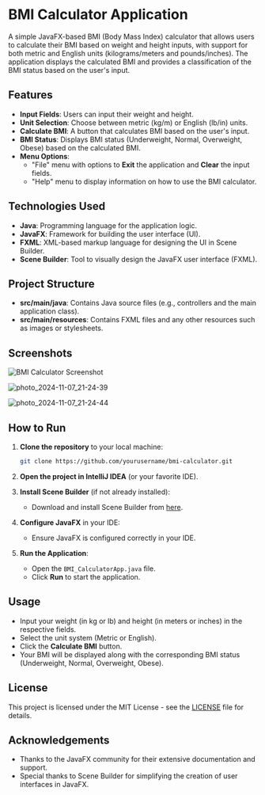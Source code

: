 # BMI Calculator Application

A simple JavaFX-based BMI (Body Mass Index) calculator that allows users to calculate their BMI based on weight and height inputs, with support for both metric and English units (kilograms/meters and pounds/inches). The application displays the calculated BMI and provides a classification of the BMI status based on the user's input.

## Features

- **Input Fields**: Users can input their weight and height.
- **Unit Selection**: Choose between metric (kg/m) or English (lb/in) units.
- **Calculate BMI**: A button that calculates BMI based on the user's input.
- **BMI Status**: Displays BMI status (Underweight, Normal, Overweight, Obese) based on the calculated BMI.
- **Menu Options**:
  - "File" menu with options to **Exit** the application and **Clear** the input fields.
  - "Help" menu to display information on how to use the BMI calculator.

## Technologies Used

- **Java**: Programming language for the application logic.
- **JavaFX**: Framework for building the user interface (UI).
- **FXML**: XML-based markup language for designing the UI in Scene Builder.
- **Scene Builder**: Tool to visually design the JavaFX user interface (FXML).

## Project Structure

- **src/main/java**: Contains Java source files (e.g., controllers and the main application class).
- **src/main/resources**: Contains FXML files and any other resources such as images or stylesheets.

## Screenshots

![BMI Calculator Screenshot](![photo_2024-11-07_21-24-18](https://github.com/user-attachments/assets/ee5d82ed-80dc-4d17-87e9-651c09d7050f)
)

![photo_2024-11-07_21-24-39](https://github.com/user-attachments/assets/4c26484f-8365-442a-b24c-05e6890b7a62)


![photo_2024-11-07_21-24-44](https://github.com/user-attachments/assets/e3623c8d-e174-434b-86a0-07ce0230486b)


## How to Run

1. **Clone the repository** to your local machine:
    ```bash
    git clone https://github.com/yourusername/bmi-calculator.git
    ```

2. **Open the project in IntelliJ IDEA** (or your favorite IDE).

3. **Install Scene Builder** (if not already installed):
   - Download and install Scene Builder from [here](https://gluonhq.com/products/scene-builder/).

4. **Configure JavaFX** in your IDE:
   - Ensure JavaFX is configured correctly in your IDE.

5. **Run the Application**:
   - Open the `BMI_CalculatorApp.java` file.
   - Click **Run** to start the application.

## Usage

- Input your weight (in kg or lb) and height (in meters or inches) in the respective fields.
- Select the unit system (Metric or English).
- Click the **Calculate BMI** button.
- Your BMI will be displayed along with the corresponding BMI status (Underweight, Normal, Overweight, Obese).

## License

This project is licensed under the MIT License - see the [LICENSE](LICENSE) file for details.

## Acknowledgements

- Thanks to the JavaFX community for their extensive documentation and support.
- Special thanks to Scene Builder for simplifying the creation of user interfaces in JavaFX.



